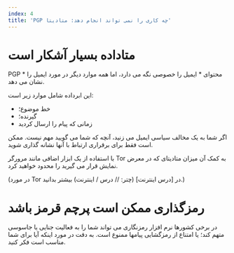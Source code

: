 ```yaml
---
index: 4
title: 'PGP چه کاری را نمی تواند انجام دهد: متادیتا'
---
```

# متاداده بسیار آشکار است

PGP * محتوای * ایمیل را خصوصی نگه می دارد، اما همه موارد دیگر در مورد ایمیل را نشان می دهد.

این ابرداده شامل موارد زیر است:

*   خط موضوع؛
*   گیرنده؛
*   زمانی که پیام را ارسال کردید

اگر شما به یک مخالف سیاسی ایمیل می زنید، آنچه که شما می گویید مهم نیست. ممکن است فقط برای برقراری ارتباط با آنها نشانه گذاری شوید.

با استفاده از یک ابزار اضافی مانند مرورگر Tor به کمک آن میزان متادیتای که در معرض نمایش قرار می گیرید را محدود خواهید کرد.

(در مورد Tor در [درس اینترنت] (چتر: // درس / اینترنت) بیشتر بدانید.)

# رمزگذاری ممکن است پرچم قرمز باشد

در برخی کشورها نرم افزار رمزنگاری می تواند شما را به فعالیت جنایی یا جاسوسی متهم کند؛ یا امتناع از رمزگشایی پیامها ممنوع است. به دقت در مورد اینکه آیا برای شما مناسب است فکر کنید.